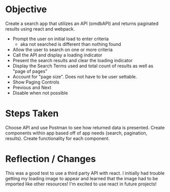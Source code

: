 Objective
===

Create a search app that utilizes an API (omdbAPI) and returns paginated results using react and webpack. 
  - Prompt the user on initial load to enter criteria
    - aka not searched is different than nothing found
  - Allow the user to search on one or more criteria
  - Call the API and display a loading indicator
  - Present the search results and clear the loading indicator
  - Display the Search Terms used and total count of results as well as "page of pages"
  - Account for "page size". Does not have to be user settable.
  - Show Paging Controls
  - Previous and Next
  - Disable when not possible

Steps Taken
===

Choose API and use Postman to see how returned data is presented. Create components within app based off of app needs (search, pagination, results). Create functionality for each component.

Reflection / Changes
===

This was a good test to use a third party API with react. I initially had trouble getting my loading image to appear and learned that the image had to be imported like other resources! I'm excited to use react in future projects!